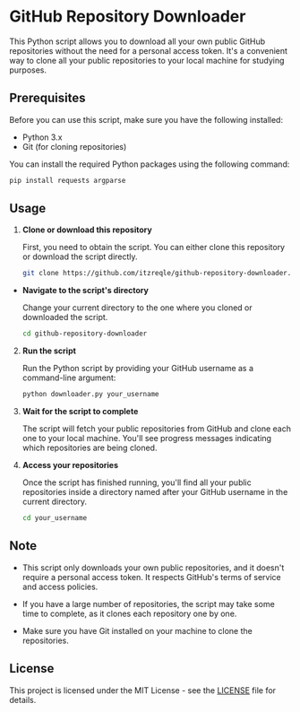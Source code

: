 # GitHub Repository Downloader

This Python script allows you to download all your own public GitHub repositories without the need for a personal access token. It's a convenient way to clone all your public repositories to your local machine for studying purposes.

## Prerequisites

Before you can use this script, make sure you have the following installed:

- Python 3.x
- Git (for cloning repositories)

You can install the required Python packages using the following command:

```bash
pip install requests argparse
```

## Usage

1. **Clone or download this repository**
    
    First, you need to obtain the script. You can either clone this repository or download the script directly.
    
    ```bash
    git clone https://github.com/itzreqle/github-repository-downloader.git
    ```
    
- **Navigate to the script's directory**
    
    Change your current directory to the one where you cloned or downloaded the script.
    
    ```bash
    cd github-repository-downloader
    ```
    
2. **Run the script**
    
    Run the Python script by providing your GitHub username as a command-line argument:
    
    ```bash
    python downloader.py your_username
    ```
    
3. **Wait for the script to complete**
    
    The script will fetch your public repositories from GitHub and clone each one to your local machine. You'll see progress messages indicating which repositories are being cloned.
    
4. **Access your repositories**
    
    Once the script has finished running, you'll find all your public repositories inside a directory named after your GitHub username in the current directory.

   ```bash
   cd your_username
   ```

## Note

- This script only downloads your own public repositories, and it doesn't require a personal access token. It respects GitHub's terms of service and access policies.
    
- If you have a large number of repositories, the script may take some time to complete, as it clones each repository one by one.
    
- Make sure you have Git installed on your machine to clone the repositories.
    

## License

This project is licensed under the MIT License - see the [LICENSE](https://chat.openai.com/LICENSE) file for details.
